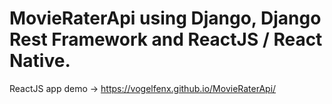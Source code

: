 # MovieRaterApi using Django, Django Rest Framework and ReactJS / React Native.

ReactJS app demo ->
https://vogelfenx.github.io/MovieRaterApi/
